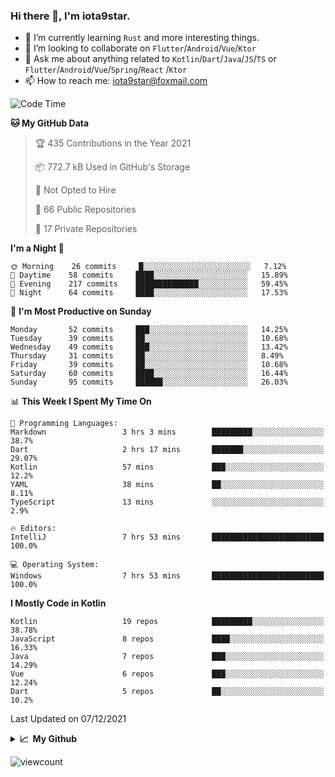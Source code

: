 ### Hi there 👋, I'm iota9star.

- 🌱 I’m currently learning `Rust` and more interesting things.
- 👯 I’m looking to collaborate on `Flutter`/`Android`/`Vue`/`Ktor`
- 💬 Ask me about anything related to `Kotlin`/`Dart`/`Java`/`JS`/`TS` or `Flutter`/`Android`/`Vue`/`Spring`/`React`
  /`Ktor`
- 📫 How to reach me: [iota9star@foxmail.com](iota9star@foxmail.com)



<!--START_SECTION:waka-->
![Code Time](http://img.shields.io/badge/Code%20Time-2%2C565%20hrs%2015%20mins-blue)

**🐱 My GitHub Data** 

> 🏆 435 Contributions in the Year 2021
 > 
> 📦 772.7 kB Used in GitHub's Storage 
 > 
> 🚫 Not Opted to Hire
 > 
> 📜 66 Public Repositories 
 > 
> 🔑 17 Private Repositories  
 > 
**I'm a Night 🦉** 

```text
🌞 Morning    26 commits     █░░░░░░░░░░░░░░░░░░░░░░░░   7.12% 
🌆 Daytime    58 commits     ████░░░░░░░░░░░░░░░░░░░░░   15.89% 
🌃 Evening    217 commits    ██████████████░░░░░░░░░░░   59.45% 
🌙 Night      64 commits     ████░░░░░░░░░░░░░░░░░░░░░   17.53%

```
📅 **I'm Most Productive on Sunday** 

```text
Monday       52 commits     ███░░░░░░░░░░░░░░░░░░░░░░   14.25% 
Tuesday      39 commits     ██░░░░░░░░░░░░░░░░░░░░░░░   10.68% 
Wednesday    49 commits     ███░░░░░░░░░░░░░░░░░░░░░░   13.42% 
Thursday     31 commits     ██░░░░░░░░░░░░░░░░░░░░░░░   8.49% 
Friday       39 commits     ██░░░░░░░░░░░░░░░░░░░░░░░   10.68% 
Saturday     60 commits     ████░░░░░░░░░░░░░░░░░░░░░   16.44% 
Sunday       95 commits     ██████░░░░░░░░░░░░░░░░░░░   26.03%

```


📊 **This Week I Spent My Time On** 

```text
💬 Programming Languages: 
Markdown                 3 hrs 3 mins        █████████░░░░░░░░░░░░░░░░   38.7% 
Dart                     2 hrs 17 mins       ███████░░░░░░░░░░░░░░░░░░   29.07% 
Kotlin                   57 mins             ███░░░░░░░░░░░░░░░░░░░░░░   12.2% 
YAML                     38 mins             ██░░░░░░░░░░░░░░░░░░░░░░░   8.11% 
TypeScript               13 mins             ░░░░░░░░░░░░░░░░░░░░░░░░░   2.9%

🔥 Editors: 
IntelliJ                 7 hrs 53 mins       █████████████████████████   100.0%

💻 Operating System: 
Windows                  7 hrs 53 mins       █████████████████████████   100.0%

```

**I Mostly Code in Kotlin** 

```text
Kotlin                   19 repos            █████████░░░░░░░░░░░░░░░░   38.78% 
JavaScript               8 repos             ████░░░░░░░░░░░░░░░░░░░░░   16.33% 
Java                     7 repos             ███░░░░░░░░░░░░░░░░░░░░░░   14.29% 
Vue                      6 repos             ███░░░░░░░░░░░░░░░░░░░░░░   12.24% 
Dart                     5 repos             ██░░░░░░░░░░░░░░░░░░░░░░░   10.2%

```



 Last Updated on 07/12/2021
<!--END_SECTION:waka-->

<details>
  <summary><b>📈&nbsp;&nbsp;My Github</b></summary>
  <br>
  <img src='https://github-profile-trophy.vercel.app/?username=iota9star'>
  <img src='https://bad-apple-github-readme.vercel.app/api?show_bg=1&username=iota9star&hide_title=true'>
  <img src='http://cr-skills-chart-widget.azurewebsites.net/api/api?username=iota9star'>
</details>


![viewcount](https://count.getloli.com/get/@iota9star?theme=rule34)

